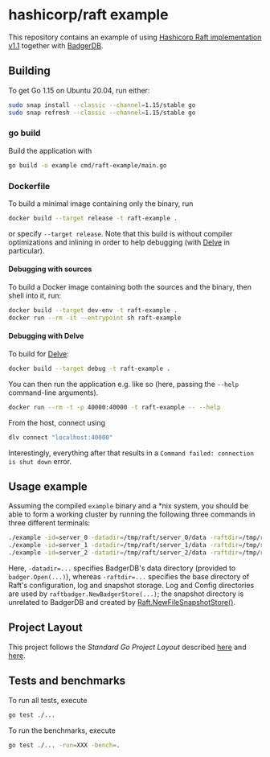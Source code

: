 # hashicorp/raft example

This repository contains an example of using [Hashicorp Raft implementation v1.1](https://github.com/hashicorp/raft)
together with [BadgerDB](https://github.com/dgraph-io/badger).

## Building

To get Go 1.15 on Ubuntu 20.04, run either:

```bash
sudo snap install --classic --channel=1.15/stable go
sudo snap refresh --classic --channel=1.15/stable go
```

### go build

Build the application with

```bash
go build -o example cmd/raft-example/main.go
```

### Dockerfile

To build a minimal image containing only the binary, run

```bash
docker build --target release -t raft-example .
```

or specify `--target release`. Note that this build is without compiler
optimizations and inlining in order to help debugging (with [Delve](https://github.com/go-delve/delve) in particular).

#### Debugging with sources

To build a Docker image containing both the sources and the binary, then shell into it, run:

```bash
docker build --target dev-env -t raft-example .
docker run --rm -it --entrypoint sh raft-example
```

#### Debugging with Delve

To build for [Delve](https://github.com/go-delve/delve):

```bash
docker build --target debug -t raft-example .
```

You can then run the application e.g. like so (here, passing the `--help` command-line arguments).

```bash
docker run --rm -t -p 40000:40000 -t raft-example -- --help
```

From the host, connect using

```bash
dlv connect "localhost:40000"
```

Interestingly, everything after that results in a `Command failed: connection is shut down` error.

## Usage example 

Assuming the compiled `example` binary and a *nix system, you should be able
to form a working cluster by running the following three commands in three different terminals: 

```bash
./example -id=server_0 -datadir=/tmp/raft/server_0/data -raftdir=/tmp/raft/server_0/raft -http="127.0.0.1:9000" -raft="127.0.0.1:10000"
./example -id=server_1 -datadir=/tmp/raft/server_1/data -raftdir=/tmp/raft/server_1/raft -http="127.0.0.1:9001" -raft="127.0.0.1:10001" -join="127.0.0.1:9000"
./example -id=server_2 -datadir=/tmp/raft/server_2/data -raftdir=/tmp/raft/server_2/raft -http="127.0.0.1:9002" -raft="127.0.0.1:10002" -join="127.0.0.1:9000"
```

Here, `-datadir=...` specifies BadgerDB's data directory (provided to `badger.Open(...)`),
whereas `-raftdir=...` specifies the base directory of Raft's configuration, log and snapshot storage. Log and Config
directories are used by `raftbadger.NewBadgerStore(...)`; the snapshot directory is unrelated to BadgerDB and created by
[Raft.NewFileSnapshotStore()](https://pkg.go.dev/github.com/hashicorp/raft@v1.1.2?tab=doc#NewFileSnapshotStore).

## Project Layout

This project follows the _Standard Go Project Layout_ described [here](https://github.com/golang-standards/project-layout)
and [here](https://github.com/WeConnect/go-project-layout).

## Tests and benchmarks

To run all tests, execute

```bash
go test ./...
```

To run the benchmarks, execute

```bash
go test ./... -run=XXX -bench=.
```